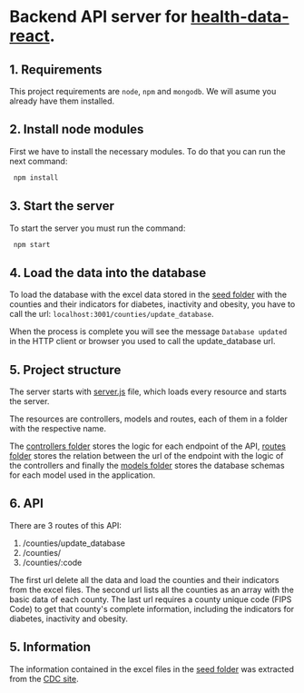 # Backend API server for [health-data-react](https://github.com/fjsandov/health-data-react).

## 1. Requirements
This project requirements are `node`, `npm` and `mongodb`. We will asume you already have them installed.

## 2. Install node modules
First we have to install the necessary modules. To do that you can run the next command:
```sh
 npm install
```

## 3. Start the server
To start the server you must run the command:
```sh
 npm start
```

## 4. Load the data into the database
To load the database with the excel data stored in the [seed folder](./seed) with the counties and their indicators for diabetes, inactivity and obesity, you have to call the url: `localhost:3001/counties/update_database`.

When the process is complete you will see the message `Database updated` in the HTTP client or browser you used to call the update_database url.

## 5. Project structure
The server starts with [server.js](./server.js) file, which loads every resource and starts the server.

The resources are controllers, models and routes, each of them in a folder with the respective name.

The [controllers folder](./api/controllers) stores the logic for each endpoint of the API, [routes folder](./api/routes) stores the relation between the url of the endpoint with the logic of the controllers and finally the [models folder](./api/models) stores the database schemas for each model used in the application.

## 6. API
There are 3 routes of this API:
1. /counties/update_database
2. /counties/
3. /counties/:code

The first url delete all the data and load the counties and their indicators from the excel files.
The second url lists all the counties as an array with the basic data of each county.
The last url requires a county unique code (FIPS Code) to get that county's complete information, including the indicators for diabetes, inactivity and obesity.

## 5. Information
The information contained in the excel files in the [seed folder](./seed) was extracted from the [CDC site](https://www.cdc.gov/diabetes/data/countydata/countydataindicators.html).